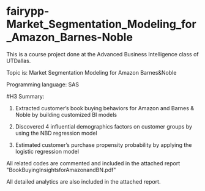 # fairypp-Market_Segmentation_Modeling_for_Amazon_Barnes-Noble

This is a course project done at the Advanced Business Intelligence class of UTDallas.

Topic is: Market Segmentation Modeling for Amazon Barnes&Noble

Programming language: SAS

#H3 Summary:

1. Extracted customer’s book buying behaviors for Amazon and Barnes &amp; Noble by building customized BI models

2. Discovered 4 influential demographics factors on customer groups by using the NBD regression model

3. Estimated customer’s purchase propensity probability by applying the logistic regression model


All related codes are commented and included in the attached report "BookBuyingInsightsforAmazonandBN.pdf"

All detailed analytics are also included in the attached report.
